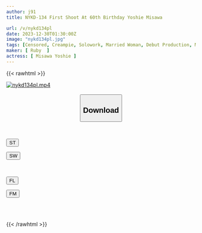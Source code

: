 ```yaml
---
author: j91
title: NYKD-134 First Shoot At 60th Birthday Yoshie Misawa

url: /v/nykd134pl
date: 2023-12-30T01:30:00Z
image: "nykd134pl.jpg"
tags: [Censored, Creampie, Solowork, Married Woman, Debut Production, Mature Woman, Kimono, Mourning	]
maker: [ Ruby  ]
actress: [ Misawa Yoshie ]
---
```



{{< rawhtml >}}

<div class="video" data-videoid="dgzlgkzr1DskyyA">
    <a href="javascript:;">
        <img src="/v/nykd134pl/nykd134pl.jpg" width="WIDTH" height="HEIGHT" alt="nykd134pl.mp4" loading="lazy">
    </a>
</div>

<script type="text/javascript" src="https://j91.asia/asset/on-demand-st.js"></script>

<br>
  <link rel="stylesheet" href="https://j91.asia/asset/bs5.css">
  
  <center>
  <button class="btn btn-primary" type="button" data-bs-toggle="collapse" data-bs-target=".multi-collapse" aria-expanded="false" aria-controls="multiCollapseExample1 multiCollapseExample2"><h2>Download</h2></button></center>
</p>
<div class="row">
  <div class="col">
    <div class="collapse multi-collapse" id="multiCollapseExample1">
      <div class="card card-body">
	      	      <br>
<div class="buttons">  
<p><a href="https://streamtape.to/v/dgzlgkzr1DskyyA" target="_blank"><button class="btn-hover color-3"><i class="fa fa-download"></i> ST</button></a></p>
<p><a href="https://flaswish.com/kcnmagzs5vlg" target="_blank"><button class="btn-hover color-2"><i class="fa fa-download"></i> SW</button></a></p></div>
    </div>
  </div>
</div>
  <div class="col">
    <div class="collapse multi-collapse" id="multiCollapseExample2">
      <div class="card card-body">
	      <br>
<div class="buttons">
<p><a href="javascript:;" target="_blank"><button class="btn-hover color-9"><i class="fa fa-download"></i> FL</button></a></p>
<p><a href="javascript:;" target="_blank"><button class="btn-hover color-8"><i class="fa fa-download"></i> FM</button></a></p></div>
<br><br>
      </div>
    </div>
  </div>
</div>

{{< /rawhtml >}}